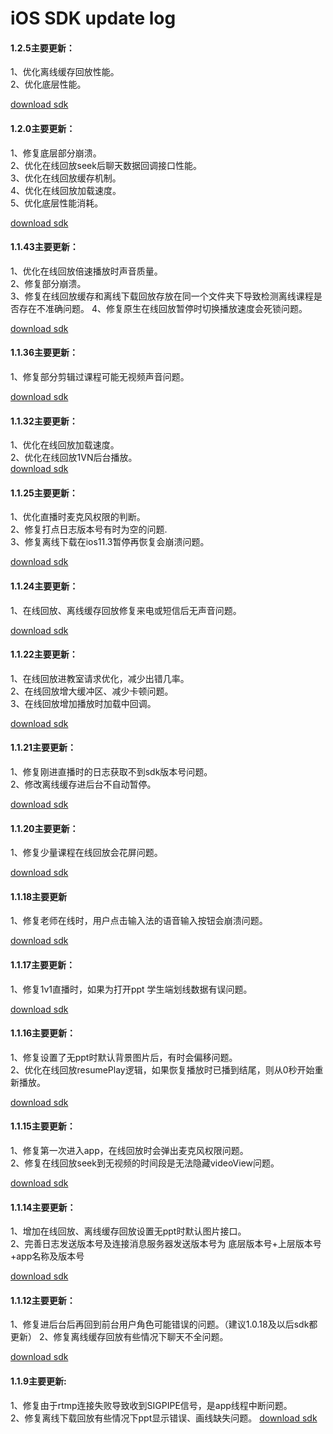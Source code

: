 # iOS SDK update log
#### 1.2.5主要更新：
1、优化离线缓存回放性能。  
2、优化底层性能。  

[download sdk](http://dby-sdk-static.duobeiyun.com/ios/DBYSDKLiveDemo(SDK1.2.5).zip)

#### 1.2.0主要更新：
1、修复底层部分崩溃。  
2、优化在线回放seek后聊天数据回调接口性能。  
3、优化在线回放缓存机制。   
4、优化在线回放加载速度。  
5、优化底层性能消耗。 

[download sdk](http://dby-sdk-static.duobeiyun.com/ios/DBYSDKLiveDemo(SDK1.2.0).zip)

#### 1.1.43主要更新：
1、优化在线回放倍速播放时声音质量。  
2、修复部分崩溃。  
3、修复在线回放缓存和离线下载回放存放在同一个文件夹下导致检测离线课程是否存在不准确问题。
4、修复原生在线回放暂停时切换播放速度会死锁问题。

[download sdk](http://dby-sdk-static.duobeiyun.com/ios/DBYSDKLiveDemo(SDK1.1.43).zip)

#### 1.1.36主要更新：
1、修复部分剪辑过课程可能无视频声音问题。

[download sdk](http://dby-sdk-static.duobeiyun.com/ios/DBYSDKLiveDemo(SDK1.1.36).zip)

#### 1.1.32主要更新：
1、优化在线回放加载速度。  
2、优化在线回放1VN后台播放。  
[download sdk](http://dby-sdk-static.duobeiyun.com/ios/DBYSDKLiveDemo(SDK1.1.32).zip)

#### 1.1.25主要更新：
1、优化直播时麦克风权限的判断。   
2、修复打点日志版本号有时为空的问题.   
3、修复离线下载在ios11.3暂停再恢复会崩溃问题。  

[download sdk](http://dby-sdk-static.duobeiyun.com/ios/DBYSDKLiveDemo(SDK1.1.25).zip)

#### 1.1.24主要更新：
1、在线回放、离线缓存回放修复来电或短信后无声音问题。  

[download sdk](http://dby-sdk-static.duobeiyun.com/ios/DBYSDKLiveDemo(SDK1.1.24).zip)

#### 1.1.22主要更新：
1、在线回放进教室请求优化，减少出错几率。   
2、在线回放增大缓冲区、减少卡顿问题。   
3、在线回放增加播放时加载中回调。  

[download sdk](http://dby-sdk-static.duobeiyun.com/ios/DBYSDKLiveDemo(SDK1.1.22).zip)

#### 1.1.21主要更新：
1、修复刚进直播时的日志获取不到sdk版本号问题。  
2、修改离线缓存进后台不自动暂停。  

[download sdk](http://dby-sdk-static.duobeiyun.com/ios/DBYSDKLiveDemo(SDK1.1.21).zip)

#### 1.1.20主要更新：
1、修复少量课程在线回放会花屏问题。  

[download sdk](http://dby-sdk-static.duobeiyun.com/ios/DBYSDKLiveDemo(SDK1.1.20).zip)

#### 1.1.18主要更新
1、修复老师在线时，用户点击输入法的语音输入按钮会崩溃问题。

[download sdk](http://dby-sdk-static.duobeiyun.com/ios/DBYSDKLiveDemo(SDK1.1.18).zip)


#### 1.1.17主要更新：
1、修复1v1直播时，如果为打开ppt 学生端划线数据有误问题。

[download sdk](http://dby-sdk-static.duobeiyun.com/ios/DBYSDKLiveDemo(SDK1.1.17).zip)

#### 1.1.16主要更新：
1、修复设置了无ppt时默认背景图片后，有时会偏移问题。  
2、优化在线回放resumePlay逻辑，如果恢复播放时已播到结尾，则从0秒开始重新播放。

[download sdk](http://dby-sdk-static.duobeiyun.com/ios/DBYSDKLiveDemo(SDK1.1.16).zip)

#### 1.1.15主要更新：
1、修复第一次进入app，在线回放时会弹出麦克风权限问题。  
2、修复在线回放seek到无视频的时间段是无法隐藏videoView问题。

[download sdk](http://dby-sdk-static.duobeiyun.com/ios/DBYSDKLiveDemo(SDK1.1.15).zip)

#### 1.1.14主要更新：
1、增加在线回放、离线缓存回放设置无ppt时默认图片接口。  
2、完善日志发送版本号及连接消息服务器发送版本号为 底层版本号+上层版本号+app名称及版本号

[download sdk](http://dby-sdk-static.duobeiyun.com/ios/DBYSDKLiveDemo(SDK1.1.14).zip)

#### 1.1.12主要更新：
1、修复进后台后再回到前台用户角色可能错误的问题。（建议1.0.18及以后sdk都更新）
2、修复离线缓存回放有些情况下聊天不全问题。

[download sdk](http://dby-sdk-static.duobeiyun.com/ios/DBYSDKLiveDemo(SDK1.1.12).zip)

#### 1.1.9主要更新:
1、修复由于rtmp连接失败导致收到SIGPIPE信号，是app线程中断问题。  
2、修复离线下载回放有些情况下ppt显示错误、画线缺失问题。
[download sdk](http://dby-sdk-static.duobeiyun.com/ios/DBYSDKLiveDemo(SDK1.1.9).zip)






















